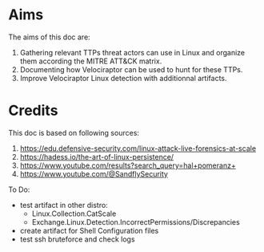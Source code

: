 # Aims
The aims of this doc are:
1. Gathering relevant TTPs threat actors can use in Linux and
   organize them according the MITRE ATT&CK matrix.
2. Documenting how Velociraptor can be used to hunt for these TTPs.
3. Improve Velociraptor Linux detection with additionnal artifacts.

# Credits
This doc is based on following sources:
1. https://edu.defensive-security.com/linux-attack-live-forensics-at-scale
2. https://hadess.io/the-art-of-linux-persistence/
3. https://www.youtube.com/results?search_query=hal+pomeranz+
4. https://www.youtube.com/@SandflySecurity


To Do:
- test artifact in other distro:
   - Linux.Collection.CatScale
   - Exchange.Linux.Detection.IncorrectPermissions/Discrepancies
- create artifact for Shell Configuration files
- test ssh bruteforce and check logs
